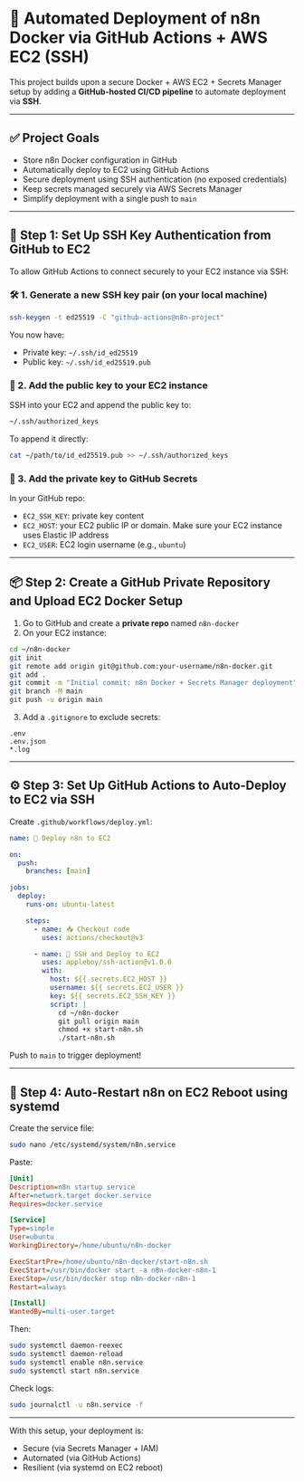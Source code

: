 # 🚀 Automated Deployment of n8n Docker via GitHub Actions + AWS EC2 (SSH)

This project builds upon a secure Docker + AWS EC2 + Secrets Manager setup by adding a **GitHub-hosted CI/CD pipeline** to automate deployment via **SSH**.

---

## ✅ Project Goals

- Store n8n Docker configuration in GitHub
- Automatically deploy to EC2 using GitHub Actions
- Secure deployment using SSH authentication (no exposed credentials)
- Keep secrets managed securely via AWS Secrets Manager
- Simplify deployment with a single push to `main`

---

## 🔐 Step 1: Set Up SSH Key Authentication from GitHub to EC2

To allow GitHub Actions to connect securely to your EC2 instance via SSH:

### 🛠 1. Generate a new SSH key pair (on your local machine)

```bash
ssh-keygen -t ed25519 -C "github-actions@n8n-project"
```

You now have:
- Private key: `~/.ssh/id_ed25519`
- Public key: `~/.ssh/id_ed25519.pub`

### 🔗 2. Add the public key to your EC2 instance

SSH into your EC2 and append the public key to:

```bash
~/.ssh/authorized_keys
```

To append it directly:
```bash
cat ~/path/to/id_ed25519.pub >> ~/.ssh/authorized_keys
```

### 🧠 3. Add the private key to GitHub Secrets

In your GitHub repo:
- `EC2_SSH_KEY`: private key content
- `EC2_HOST`: your EC2 public IP or domain. Make sure your EC2 instance uses Elastic IP address
- `EC2_USER`: EC2 login username (e.g., `ubuntu`)

---

## 📦 Step 2: Create a GitHub Private Repository and Upload EC2 Docker Setup

1. Go to GitHub and create a **private repo** named `n8n-docker`
2. On your EC2 instance:

```bash
cd ~/n8n-docker
git init
git remote add origin git@github.com:your-username/n8n-docker.git
git add .
git commit -m "Initial commit: n8n Docker + Secrets Manager deployment"
git branch -M main
git push -u origin main
```

3. Add a `.gitignore` to exclude secrets:

```gitignore
.env
.env.json
*.log
```

---

## ⚙️ Step 3: Set Up GitHub Actions to Auto-Deploy to EC2 via SSH

Create `.github/workflows/deploy.yml`:

```yaml
name: 🚀 Deploy n8n to EC2

on:
  push:
    branches: [main]

jobs:
  deploy:
    runs-on: ubuntu-latest

    steps:
      - name: 📥 Checkout code
        uses: actions/checkout@v3

      - name: 🔐 SSH and Deploy to EC2
        uses: appleboy/ssh-action@v1.0.0
        with:
          host: ${{ secrets.EC2_HOST }}
          username: ${{ secrets.EC2_USER }}
          key: ${{ secrets.EC2_SSH_KEY }}
          script: |
            cd ~/n8n-docker
            git pull origin main
            chmod +x start-n8n.sh
            ./start-n8n.sh
```

Push to `main` to trigger deployment!

---

## 🔁 Step 4: Auto-Restart n8n on EC2 Reboot using systemd

Create the service file:

```bash
sudo nano /etc/systemd/system/n8n.service
```

Paste:

```ini
[Unit]
Description=n8n startup service
After=network.target docker.service
Requires=docker.service

[Service]
Type=simple
User=ubuntu
WorkingDirectory=/home/ubuntu/n8n-docker

ExecStartPre=/home/ubuntu/n8n-docker/start-n8n.sh
ExecStart=/usr/bin/docker start -a n8n-docker-n8n-1
ExecStop=/usr/bin/docker stop n8n-docker-n8n-1
Restart=always

[Install]
WantedBy=multi-user.target
```

Then:

```bash
sudo systemctl daemon-reexec
sudo systemctl daemon-reload
sudo systemctl enable n8n.service
sudo systemctl start n8n.service
```

Check logs:

```bash
sudo journalctl -u n8n.service -f
```

---

With this setup, your deployment is:
- Secure (via Secrets Manager + IAM)
- Automated (via GitHub Actions)
- Resilient (via systemd on EC2 reboot)
